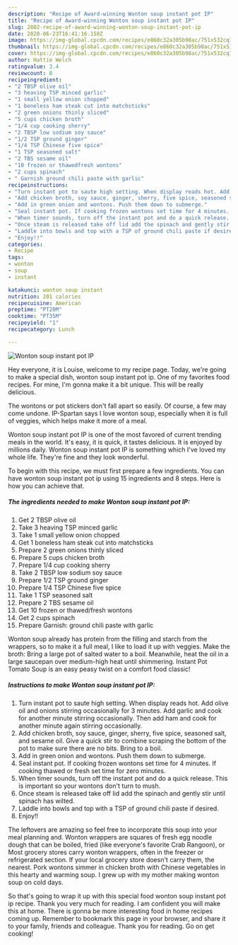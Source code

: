 ```yaml
---
description: "Recipe of Award-winning Wonton soup instant pot IP"
title: "Recipe of Award-winning Wonton soup instant pot IP"
slug: 2802-recipe-of-award-winning-wonton-soup-instant-pot-ip
date: 2020-06-23T16:41:16.158Z
image: https://img-global.cpcdn.com/recipes/e860c32a305b98ac/751x532cq70/wonton-soup-instant-pot-ip-recipe-main-photo.jpg
thumbnail: https://img-global.cpcdn.com/recipes/e860c32a305b98ac/751x532cq70/wonton-soup-instant-pot-ip-recipe-main-photo.jpg
cover: https://img-global.cpcdn.com/recipes/e860c32a305b98ac/751x532cq70/wonton-soup-instant-pot-ip-recipe-main-photo.jpg
author: Hattie Welch
ratingvalue: 3.4
reviewcount: 8
recipeingredient:
- "2 TBSP olive oil"
- "3 heaving TSP minced garlic"
- "1 small yellow onion chopped"
- "1 boneless ham steak cut into matchsticks"
- "2 green onions thinly sliced"
- "5 cups chicken broth"
- "1/4 cup cooking sherry"
- "2 TBSP low sodium soy sauce"
- "1/2 TSP ground ginger"
- "1/4 TSP Chinese five spice"
- "1 TSP seasoned salt"
- "2 TBS sesame oil"
- "10 frozen or thawedfresh wontons"
- "2 cups spinach"
- " Garnish ground chili paste with garlic"
recipeinstructions:
- "Turn instant pot to saute high setting. When display reads hot. Add olive oil and onions stirring occasionally for 3 minutes. Add garlic and cook for another minute stirring occasionally. Then add ham and cook for another minute again stirring occasionally."
- "Add chicken broth, soy sauce, ginger, sherry, five spice, seasoned salt, and sesame oil. Give a quick stir to combine scraping the bottom of the pot to make sure there are no bits. Bring to a boil."
- "Add in green onion and wontons. Push them down to submerge."
- "Seal instant pot. If cooking frozen wontons set time for 4 minutes. If cooking thawed or fresh set time for zero minutes."
- "When timer sounds, turn off the instant pot and do a quick release. This is important so your wontons don&#39;t turn to mush."
- "Once steam is released take off lid add the spinach and gently stir until spinach has wilted."
- "Laddle into bowls and top with a TSP of ground chili paste if desired."
- "Enjoy!!"
categories:
- Recipe
tags:
- wonton
- soup
- instant

katakunci: wonton soup instant 
nutrition: 201 calories
recipecuisine: American
preptime: "PT20M"
cooktime: "PT35M"
recipeyield: "1"
recipecategory: Lunch

---
```



![Wonton soup instant pot IP](https://img-global.cpcdn.com/recipes/e860c32a305b98ac/751x532cq70/wonton-soup-instant-pot-ip-recipe-main-photo.jpg)

Hey everyone, it is Louise, welcome to my recipe page. Today, we're going to make a special dish, wonton soup instant pot ip. One of my favorites food recipes. For mine, I'm gonna make it a bit unique. This will be really delicious.

The wontons or pot stickers don&#39;t fall apart so easily. Of course, a few may come undone. IP-Spartan says I love wonton soup, especially when it is full of veggies, which helps make it more of a meal.

Wonton soup instant pot IP is one of the most favored of current trending meals in the world. It's easy, it is quick, it tastes delicious. It is enjoyed by millions daily. Wonton soup instant pot IP is something which I've loved my whole life. They're fine and they look wonderful.


To begin with this recipe, we must first prepare a few ingredients. You can have wonton soup instant pot ip using 15 ingredients and 8 steps. Here is how you can achieve that.

<!--inarticleads1-->

##### The ingredients needed to make Wonton soup instant pot IP:

1. Get 2 TBSP olive oil
1. Take 3 heaving TSP minced garlic
1. Take 1 small yellow onion chopped
1. Get 1 boneless ham steak cut into matchsticks
1. Prepare 2 green onions thinly sliced
1. Prepare 5 cups chicken broth
1. Prepare 1/4 cup cooking sherry
1. Take 2 TBSP low sodium soy sauce
1. Prepare 1/2 TSP ground ginger
1. Prepare 1/4 TSP Chinese five spice
1. Take 1 TSP seasoned salt
1. Prepare 2 TBS sesame oil
1. Get 10 frozen or thawed/fresh wontons
1. Get 2 cups spinach
1. Prepare  Garnish: ground chili paste with garlic


Wonton soup already has protein from the filling and starch from the wrappers, so to make it a full meal, I like to load it up with veggies. Make the broth: Bring a large pot of salted water to a boil. Meanwhile, heat the oil in a large saucepan over medium-high heat until shimmering. Instant Pot Tomato Soup is an easy peasy twist on a comfort food classic! 

<!--inarticleads2-->

##### Instructions to make Wonton soup instant pot IP:

1. Turn instant pot to saute high setting. When display reads hot. Add olive oil and onions stirring occasionally for 3 minutes. Add garlic and cook for another minute stirring occasionally. Then add ham and cook for another minute again stirring occasionally.
1. Add chicken broth, soy sauce, ginger, sherry, five spice, seasoned salt, and sesame oil. Give a quick stir to combine scraping the bottom of the pot to make sure there are no bits. Bring to a boil.
1. Add in green onion and wontons. Push them down to submerge.
1. Seal instant pot. If cooking frozen wontons set time for 4 minutes. If cooking thawed or fresh set time for zero minutes.
1. When timer sounds, turn off the instant pot and do a quick release. This is important so your wontons don&#39;t turn to mush.
1. Once steam is released take off lid add the spinach and gently stir until spinach has wilted.
1. Laddle into bowls and top with a TSP of ground chili paste if desired.
1. Enjoy!!


The leftovers are amazing so feel free to incorporate this soup into your meal planning and. Wonton wrappers are squares of fresh egg noodle dough that can be boiled, fried (like everyone&#39;s favorite Crab Rangoon), or Most grocery stores carry wonton wrappers, often in the freezer or refrigerated section. If your local grocery store doesn&#39;t carry them, the nearest. Pork wontons simmer in chicken broth with Chinese vegetables in this hearty and warming soup. I grew up with my mother making wonton soup on cold days. 

So that's going to wrap it up with this special food wonton soup instant pot ip recipe. Thank you very much for reading. I am confident you will make this at home. There is gonna be more interesting food in home recipes coming up. Remember to bookmark this page in your browser, and share it to your family, friends and colleague. Thank you for reading. Go on get cooking!
